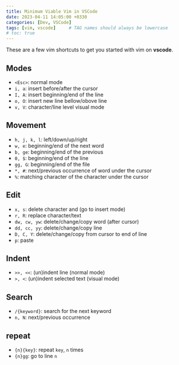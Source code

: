 ```yaml
---
title: Minimum Viable Vim in VSCode
date: 2023-04-11 14:05:00 +0330
categories: [Dev, VSCode]
tags: [vim, vscode]     # TAG names should always be lowercase
# toc: true
---
```

These are a few vim shortcuts to get you started with vim on __vscode__.

## Modes

- `<Esc>`: normal mode
- `i, a`: insert before/after the cursor
- `I, A`: insert beginning/end of the line
- `o, O`: insert new line bellow/obove line
- `v, V`: character/line level visual mode

## Movement

- `h, j, k, l`: left/down/up/right
- `w, e`: beginning/end of the next word
- `b, ge`: beginning/end of the previous
- `0, $`: beginning/end of the line
- `gg, G`: beginning/end of the file
- `*, #`: next/previous occurrence of word under the cursor
- `%`: matching character of the character under the cursor

## Edit

- `x, s`: delete character and (go to insert mode)
- `r, R`: replace character/text
- `dw, cw, yw`: delete/change/copy word (after cursor)
- `dd, cc, yy`: delete/change/copy line
- `D, C, Y`: delete/change/copy from cursor to end of line
- `p`: paste

## Indent
- `>>, <<`: (un)indent line (normal mode)
- `>, <`: (un)indent selected text (visual mode)

## Search

- `/{keyword}`: search for the next keyword
- `n, N`: next/previous occurrence

## repeat

- `{n}{key}`: repeat `key`, `n` times
- `{n}gg`: go to line `n`